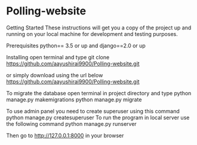 # Polling-website
Getting Started
These instructions will get you a copy of the project up and running on your local machine for development and testing purposes.

Prerequisites
python== 3.5 or up and django==2.0 or up

Installing
open terminal and type
git clone https://github.com/aayushirai9900/Polling-website.git

or simply download using the url below
https://github.com/aayushirai9900/Polling-website.git

To migrate the database open terminal in project directory and type
python manage.py makemigrations
python manage.py migrate

To use admin panel you need to create superuser using this command 
python manage.py createsuperuser
To run the program in local server use the following command 
python manage.py runserver

Then go to http://127.0.0.1:8000 in your browser
